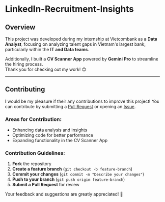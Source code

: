 # LinkedIn-Recruitment-Insights

## Overview
This project was developed during my internship at Vietcombank as a **Data Analyst**, focusing on analyzing talent gaps in Vietnam's largest bank, particularly within the **IT and Data teams**.

Additionally, I built a **CV Scanner App** powered by **Gemini Pro** to streamline the hiring process.  
Thank you for checking out my work! 😊

---

## Contributing

I would be my pleasure if their any contributions to improve this project! You can contribute by submitting a [Pull Request](../../pulls) or opening an [Issue](../../issues).

### Areas for Contribution:
- Enhancing data analysis and insights
- Optimizing code for better performance
- Expanding functionality in the CV Scanner App

### Contribution Guidelines:
1. **Fork** the repository
2. **Create a feature branch** (`git checkout -b feature-branch`)
3. **Commit your changes** (`git commit -m "Describe your changes"`)
4. **Push to your branch** (`git push origin feature-branch`)
5. **Submit a Pull Request** for review

Your feedback and suggestions are greatly appreciated! 🚀